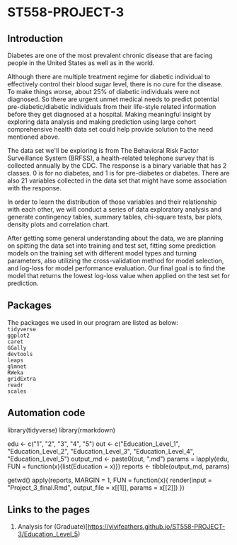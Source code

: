 # ST558-PROJECT-3

## Introduction

Diabetes are one of the most prevalent chronic disease that are facing people in the United States as well as in the world. 

Although there are multiple treatment regime for diabetic individual to effectively control their blood sugar level, there is no cure for the disease. To make things worse, about 25% of diabetic individuals were not diagnosed. So there are urgent unmet medical needs to predict potential pre-diabetic/diabetic individuals from their life-style related information before they get diagnosed at a hospital. Making meaningful insight by exploring data analysis and making prediction using large cohort comprehensive health data set could help provide solution to the need mentioned above.

The data set we'll be exploring is from The Behavioral Risk Factor Surveillance System (BRFSS), a health-related telephone survey that is collected annually by the CDC. The response is a binary variable that has 2 classes. 0 is for no diabetes, and 1 is for pre-diabetes or
diabetes. There are also 21 variables collected in the data set that might have some association with the response.

In order to learn the distribution of those variables and their relationship with each other, we will conduct a series of data exploratory analysis and generate contingency tables, summary tables, chi-square tests, bar plots, density plots and correlation chart.

After getting some general understanding about the data, we are planning on spitting the data set into training and test set, fitting some prediction models on the training set with different model types and turning parameters, also utilizing the cross-validation method for model selection, and log-loss for model performance evaluation. Our final goal is to find the model that returns the lowest log-loss value when applied on the test set for prediction.

## Packages
The packages we used in our program are listed as below:  
`tidyverse`  
`ggplot2`  
`caret`  
`GGally`  
`devtools`  
`leaps`  
`glmnet`  
`RWeka`  
`gridExtra`  
`readr`  
`scales`

## Automation code

library(tidyverse)
library(rmarkdown)

edu <- c("1", "2", "3", "4", "5")
out <- c("Education_Level_1", "Education_Level_2", "Education_Level_3", "Education_Level_4", "Education_Level_5")
output_md <- paste0(out, ".md")
params = lapply(edu, FUN = function(x){list(Education = x)})
reports <- tibble(output_md, params)

getwd()
apply(reports, MARGIN = 1,
      FUN = function(x){
        render(input = "Project_3_final.Rmd", output_file = x[[1]], params = x[[2]])
      })

## Links to the pages

1.  Analysis for (Graduate)[https://vivifeathers.github.io/ST558-PROJECT-3/Education_Level_5)
 


